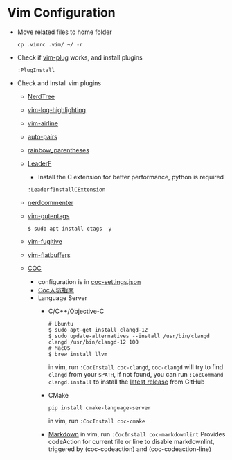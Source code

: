 # Vim Configuration

* Move related files to home folder

  ```shell
  cp .vimrc .vim/ ~/ -r
  ```

* Check if [vim-plug](https://github.com/junegunn/vim-plug) works, and install plugins

  ```shell
  :PlugInstall
  ```

* Check and Install vim plugins

  * [NerdTree](https://github.com/preservim/nerdtree)
  * [vim-log-highlighting](https://github.com/MTDL9/vim-log-highlighting)
  * [vim-airline](https://github.com/vim-airline/vim-airline)
  * [auto-pairs](https://github.com/jiangmiao/auto-pairs)
  * [rainbow_parentheses](https://github.com/kien/rainbow_parentheses.vim)
  * [LeaderF](https://github.com/Yggdroot/LeaderF)
    * Install the C extension for better performance, python is required

    ```shell
    :LeaderfInstallCExtension
    ```

  * [nerdcommenter](https://github.com/preservim/nerdcommenter)
  * [vim-gutentags](https://github.com/ludovicchabant/vim-gutentags)
    ```shell
    $ sudo apt install ctags -y
    ```
  * [vim-fugitive](https://github.com/tpope/vim-fugitive)
  * [vim-flatbuffers](https://github.com/dcharbon/vim-flatbuffers)
  * [COC](https://github.com/neoclide/coc.nvim)
    * configuration is in [coc-settings.json](./.vim/coc-settings.json)
    * [Coc入坑指南](https://zhuanlan.zhihu.com/p/71846145)
    * Language Server
      * C/C++/Objective-C

        ```shell
        # Ubuntu
        $ sudo apt-get install clangd-12
        $ sudo update-alternatives --install /usr/bin/clangd clangd /usr/bin/clangd-12 100
        # MacOS 
        $ brew install llvm
        ```

        in vim, run `:CocInstall coc-clangd`, `coc-clangd` will try to find `clangd` from your `$PATH`, if not found, you can run `:CocCommand clangd.install` to install the [latest release](https://github.com/clangd/clangd/releases) from GitHub
      * CMake

        ```shell
        pip install cmake-language-server
        ```

        in vim, run `:CocInstall coc-cmake`
      * [Markdown](https://github.com/fannheyward/coc-markdownlint)
        in vim, run `:CocInstall coc-markdownlint`
        Provides codeAction for current file or line to disable markdownlint, triggered by <Plug>(coc-codeaction) and <Plug>(coc-codeaction-line)

